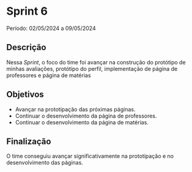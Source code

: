# Sprint 6

Período: 02/05/2024 a 09/05/2024

## Descrição

Nessa _Sprint_, o foco do time foi avançar na construção do protótipo de minhas avaliações, protótipo do perfil, implementação de página de professores e página de matérias
## Objetivos
- Avançar na prototipação das próximas páginas.
- Continuar o desenvolvimento da página de professores.
- Continuar o desenvolvimento da página de matérias.

## Finalização
O time conseguiu avançar significativamente na prototipação e no desenvolvimento das páginas.
